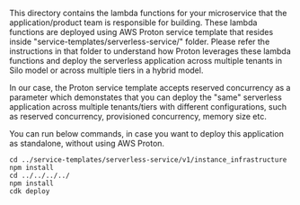 This directory contains the lambda functions for your microservice that the application/product team is responsible for building. These lambda functions are deployed using AWS Proton service template that resides inside "service-templates/serverless-service/" folder. Please refer the instructions in that folder to understand how Proton leverages these lambda functions and deploy the serverless application across multiple tenants in Silo model or across multiple tiers in a hybrid model. 

In our case, the Proton service template accepts reserved concurrency as a parameter which demonstates that you can deploy the "same" serverless application across multiple tenants/tiers with different configurations, such as reserved concurrency, provisioned concurrency, memory size etc.

You can run below commands, in case you want to deploy this application as standalone, without using AWS Proton.

```
cd ../service-templates/serverless-service/v1/instance_infrastructure
npm install     
cd ../../../../   
npm install
cdk deploy
```